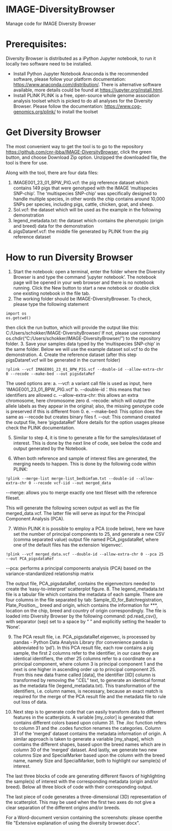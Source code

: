 # IMAGE-DiversityBrowser
Manage code for IMAGE Diversity Browser

# Prerequisites:
Diversity Browser is distributed as a iPython Jupyter notebook, to run it locally two software need to be installed.
* Install Python Jupyter Notebook
Anaconda is the recommended software, please follow your platform documentation: https://www.anaconda.com/distribution/. There is alternative software available, more details could be found at https://jupyter.org/install.html.
* Install PLINK
PLINK is a free, open-source whole genome association analysis toolset which is picked to do all analyses for the Diversity Browser. Please follow the documentation: https://www.cog-genomics.org/plink/ to install the toolset
# Get Diversity Browser
The most convenient way to get the tool is to go to the repository https://github.com/cnr-ibba/IMAGE-DiversityBrowser, click the green button, and choose Download Zip option. Unzipped the downloaded file, the tool is there for use.

Along with the tool, there are four data files:
1. IMAGE001_23_01_BPW_PIG.vcf: the pig reference dataset which contains 149 pigs that were genotyped with the IMAGE ‘multispecies SNP-chip’. The ‘multispecies SNP-chip’ was specifically designed to handle multiple species, in other words the chip contains around 10,000 SNPs per species, including pigs, cattle, chicken, goat, and sheep.
2. SoI.vcf: the dataset which will be used as the example in the following demonstration
3. legend_metadata.txt: the dataset which contains the phenotypic (origin and breed) data for the demonstration
4. pigsDataref.vcf: the middle file generated by PLINK from the pig reference dataset

# How to run Diversity Browser
1. Start the notebook: open a terminal, enter the folder where the Diversity Browser is and type the command ‘jupyter notebook’. The notebook page will be opened in your web browser and there is no notebook running. Click the New button to start a new notebook or double click one existing notebook in the file tab.
2. The working folder should be IMAGE-DiversityBrowser. To check, please type the following statement
<pre><code>import os
os.getcwd()</code></pre>
then click the run button, which will provide the output like this: C:/Users/schokker/IMAGE-DiversityBrowser/
If not, please use command os.chdir(“C:/Users/schokker/IMAGE-DiversityBrowser/”) to the repository folder.
3. Save your samples data typed by the ‘multispecies SNP-chip’ in the same folder. Below we will use the example dataset soI.vcf to do the demonstration.
4.	Create the reference dataset (after this step pigsDataref.vcf will be generated in the current folder)
<pre><code>!plink --vcf IMAGE001_23_01_BPW_PIG.vcf --double-id --allow-extra-chr 0 --recode --make-bed --out pigsdataRef
</code></pre>
The used options are:
a.	--vcf: a variant call file is used as input, here ‘IMAGE001_23_01_BPW_PIG.vcf’ 
b.	--double-id：this means that two identifiers are allowed
c.	--allow-extra-chr: this allows an extra chromosome, here chromosome zero
d.	–recode: which will output the allele labels as they appear in the original; also, the missing genotype code is preserved if this is different from 0.
e.	--make-bed: This option does the same as --recode but creates binary files 
f.	--out: This command created the output file, here ‘pigsdataRef’
More details for the option usages please check the PLINK documentation.

5. Similar to step 4, it is time to generate a file for the samples/dataset of interest. This is done by the next line of code, see below the code and output generated by the Notebook.
 
6. When both reference and sample of interest files are generated, the merging needs to happen. 
This is done by the following code within PLINK:
<pre><code>!plink --merge-list merge-list_bedbimfam.txt --double-id --allow-extra-chr 0 --recode vcf-iid --out merged_data</code></pre>

--merge: allows you to merge exactly one text fileset with the reference fileset. 

This will generate the following screen output as well as the file merged_data.vcf. 
The latter file will serve as input for the Principal Component Analysis (PCA).

7.	Within PLINK it is possible to employ a PCA (code below), here we have set the number of principal components to 25, and generate a new CSV (comma separated value) output file named PCA_pigsdataRef, where one of the default files has the extension ‘eigenvec’.

<pre><code>!plink --vcf merged_data.vcf --double-id --allow-extra-chr 0 --pca 25 --out PCA_pigsdataRef</code></pre>
--pca: performs a principal components analysis (PCA) based on the variance-standardized relationship matrix

The output file, PCA_pigsdataRef, contains the eigenvectors needed to create the ‘easy-to-interpret’ scatterplot figure.
8.	The legend_metadata.txt file is a tabular file which contains the metadata of each sample. There are four columns in the file separated by tab: Sample_ID_for_Batchregistration, Plate_Position_, breed and origin, which contains the information for ***, location on the chip, breed and country of origin correspondingly. The file is loaded into Diversity Browser by the following command:
 pd.read_csv(), with separator (sep) set to a space by “ ” and explicitly setting the header to ‘None’.

9.	The PCA result file, i.e. PCA_pigsdataRef.eigenvec, is processed by pandas - Python Data Analysis Library (for convenience pandas is abbreviated to ‘pd’). In this PCA result file, each row contains a pig sample, the first 2 columns refer to the identifier, in our case they are identical identifiers, the other 25 columns refer to a coordinate on a principal component, where column 3 is principal component 1 and the next is one higher in ascending order up to principal component 25.
From this new data frame called [data], the identifier [IID] column is transformed by removing the “.CEL” text, to generate an identical format as the metadata file (legend_metadata.txt). This transformation of the identifiers, i.e. column names, is necessary, because an exact match is required for the merge of the PCA result file and the metadata file to rule out loss of data.

10.	Next step is to generate code that can easily transform data to different features in the scatterplots. A variable [my_color] is generated that contains different colors based upon column 31. The .iloc function refers to column 31 and the .codes function renames the categories. Column 31 of the ‘merged’ dataset contains the metadata information of origin. A similar approach is taken to generate a variable [my_shape], which contains the different shapes, based upon the breed names which are in column 30 of the ‘merged’ dataset. And lastly, we generate two new columns Size and SpecialMarker based upon the column with the breed name, namely Size and SpecialMarker, both to highlight our sample(s) of interest.
 
The last three blocks of code are generating different flavors of highlighting the sample(s) of interest with the corresponding metadata (origin and/or breed). Below all three block of code with their corresponding output.

The last piece of code generates a three-dimensional (3D) representation of the scatterplot. This may be used when the first two axes do not give a clear separation of the different origins and/or breeds.

For a Word-document version containing the screenshots: please openthe file "Extensive explanation of using the diversity browser.docx".
